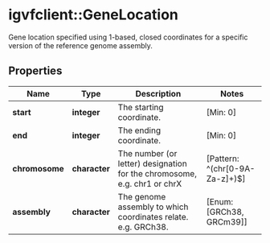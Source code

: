 # igvfclient::GeneLocation

Gene location specified using 1-based, closed coordinates for a specific version of the reference genome assembly.

## Properties
Name | Type | Description | Notes
------------ | ------------- | ------------- | -------------
**start** | **integer** | The starting coordinate. | [Min: 0] 
**end** | **integer** | The ending coordinate. | [Min: 0] 
**chromosome** | **character** | The number (or letter) designation for the chromosome, e.g. chr1 or chrX | [Pattern: ^(chr[0-9A-Za-z]+)$] 
**assembly** | **character** | The genome assembly to which coordinates relate. e.g. GRCh38. | [Enum: [GRCh38, GRCm39]] 


